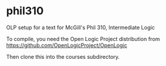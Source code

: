 # phil310
OLP setup for a text for McGill's Phil 310, Intermediate Logic

To compile, you need the Open Logic Project distribution from https://github.com/OpenLogicProject/OpenLogic

Then clone this into the courses subdirectory.
